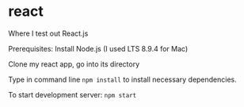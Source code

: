 # react
Where I test out React.js

Prerequisites:
Install Node.js (I used LTS 8.9.4 for Mac) <br />


Clone my react app, go into its directory <br />

Type in command line `npm install` to install necessary dependencies.

To start development server: `npm start`
